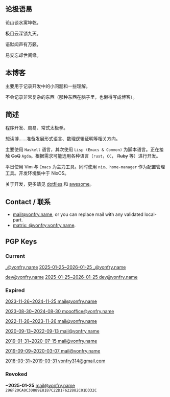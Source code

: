 ---
---

## 论极语易

论山谈水寓坤乾，

极目云深锁九天。

语默闻声有万籁，

易安忘却世间缘。

## 本博客

主要用于记录开发中的小问题和一些理解。

不会记录非常复杂的东西（那种东西在脑子里，也懒得写成博客）。

## 简述

程序开发、周易、常式太极拳。

想读博……准备发展形式语言、数理逻辑证明等相关方向。

主要使用 `Haskell` 语言，其次使用 `Lisp (Emacs & Common)` 为脚本语言。正在接触 ~~CoQ~~
`Agda`。根据需求可能选用各种语言（`rust`，`CC`， ~~Ruby~~ 等）进行开发。

平日使用 ~~Vim 与~~ `Emacs` 为主力工具。同时使用 `nix`、`home-manager` 作为配置管理工具。开发环境集中于 NixOS。

关于开发，更多请见 [dotfiles](https://git.sr.ht/~vonfry/dotfiles) 和 [awesome](https://git.sr.ht/~vonfry/awesome)。

## Contact / 联系

- [mail@vonfry.name](mailto:mail@vonfry.name), or you can replace mail with any validated local-part.
- [matrix: @vonfry:vonfry.name](https://matrix.to/#/@vonfry:vonfry.name).

## PGP Keys

### Current

[_@vonfry.name](https://keys.openpgp.org/search?q=D0274762932BBEABE4B51728A7190E30D34FE8D7)
[2025-01-25~2026-01-25 _@vonfry.name](https://keys.openpgp.org/search?q=D0274762932BBEABE4B51728A7190E30D34FE8D7)

[dev@vonfry.name](https://keys.openpgp.org/search?q=2E9A5D037F4F9AB953DE13117E75AF3FCFB8E2F9)
[2025-01-25~2026-01-25 dev@vonfry.name](https://keys.openpgp.org/search?q=2E9A5D037F4F9AB953DE13117E75AF3FCFB8E2F9)

### Expired

[2023-11-26~2024-11-25 mail@vonfry.name](https://keys.openpgp.org/search?q=47C776E389E2BE8D9D8CA4391B81687FBA75D6B5)

[2023-08-30~2024-08-30 moooffice@vonfry.name](https://keys.openpgp.org/search?q=E1BF05A1297B6E5D2487CB48F9D4E1576A3F8A60)

[2022-11-26~2023-11-26 mail@vonfry.name](https://keys.openpgp.org/search?q=E9A68F77F499454FD0AE814FE47DA4B266B726FA)

[2020-09-13~2022-09-13 mail@vonfry.name](https://keys.openpgp.org/search?q=EFE575DBE5AF69DC08A6B334EACFFD3C2B494F13)

[2019-01-31~2020-07-15 mail@vonfry.name](https://keys.openpgp.org/search?q=7CEA08AE02E6F76F)

[2019-09-09~2020-03-07 mail@vonfry.name](https://keys.openpgp.org/search?q=80763355C0BF6934)

[2018-03-31~2019-03-31 vonfry314@gmail.com](https://keys.openpgp.org/search?q=7FC96CE000223B1C)

### Revoked

**~2025-01-25** mail@vonfry.name `296F20CA0C30889E8187C22D1F622882C01D332C`
